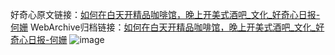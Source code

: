 好奇心原文链接：[如何在白天开精品咖啡馆，晚上开美式酒吧_文化_好奇心日报-何姗](https://www.qdaily.com/articles/8017.html)
WebArchive归档链接：[如何在白天开精品咖啡馆，晚上开美式酒吧_文化_好奇心日报-何姗](http://web.archive.org/web/20161102042045/http://www.qdaily.com:80/articles/8017.html)
![image](http://ww3.sinaimg.cn/large/007d5XDply1g3v6zxkhjxj30u0478qv5)